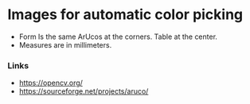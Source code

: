 # Images for automatic color picking 

- Form Is the same ArUcos at the corners. Table at the center.
- Measures are in millimeters.

### Links
 - https://opencv.org/
 - https://sourceforge.net/projects/aruco/
